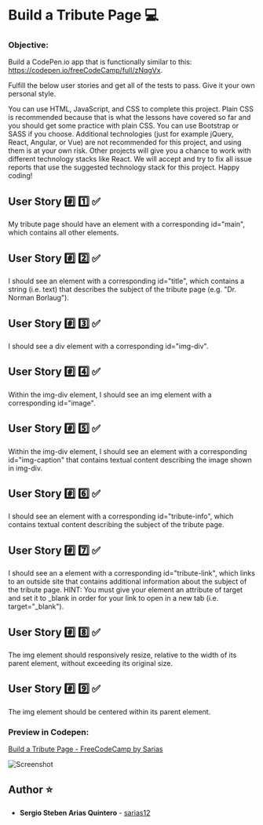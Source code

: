 # Build a Tribute Page :computer:

### Objective: 
Build a CodePen.io app that is functionally similar to this: https://codepen.io/freeCodeCamp/full/zNqgVx.

Fulfill the below user stories and get all of the tests to pass. Give it your own personal style.

You can use HTML, JavaScript, and CSS to complete this project. Plain CSS is recommended because that is what the lessons have covered so far and you should get some practice with plain CSS. You can use Bootstrap or SASS if you choose. Additional technologies (just for example jQuery, React, Angular, or Vue) are not recommended for this project, and using them is at your own risk. Other projects will give you a chance to work with different technology stacks like React. We will accept and try to fix all issue reports that use the suggested technology stack for this project. Happy coding!

## User Story :hash: :one: :white_check_mark:
My tribute page should have an element with a corresponding id="main", which contains all other elements.

## User Story :hash: :two: :white_check_mark:
I should see an element with a corresponding id="title", which contains a string (i.e. text) that describes the subject of the tribute page (e.g. "Dr. Norman Borlaug").

## User Story :hash: :three: :white_check_mark:
I should see a div element with a corresponding id="img-div".

## User Story :hash: :four: :white_check_mark:
Within the img-div element, I should see an img element with a corresponding id="image".

## User Story :hash: :five: :white_check_mark:
Within the img-div element, I should see an element with a corresponding id="img-caption" that contains textual content describing the image shown in img-div.

## User Story :hash: :six: :white_check_mark:
I should see an element with a corresponding id="tribute-info", which contains textual content describing the subject of the tribute page.

## User Story :hash: :seven: :white_check_mark:
I should see an a element with a corresponding id="tribute-link", which links to an outside site that contains additional information about the subject of the tribute page. HINT: You must give your element an attribute of target and set it to _blank in order for your link to open in a new tab (i.e. target="_blank").

## User Story :hash: :eight: :white_check_mark:
The img element should responsively resize, relative to the width of its parent element, without exceeding its original size.

## User Story :hash: :nine: :white_check_mark:
The img element should be centered within its parent element.

### Preview in Codepen: 
[ Build a Tribute Page - FreeCodeCamp by Sarias ](https://codepen.io/sarias12/pen/XWNwWZQ)

![Screenshot](https://github.com/sarias12/freecodecamp_projects/blob/main/tribute_fan_page/tribute_page.png?raw=true)
 
## Author ⭐️
* **Sergio Steben Arias Quintero** - [sarias12](https://github.com/sarias12)
